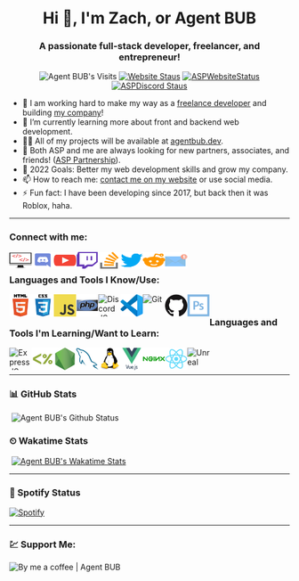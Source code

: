 <h1 align="center">Hi 👋, I'm Zach, or Agent BUB</h1>
<h3 align="center">A passionate full-stack developer, freelancer, and entrepreneur!</h3>

<p align="center">
<img src="https://komarev.com/ghpvc/?username=agentbub&label=Profile%20views&color=red&style=flat-square" alt="Agent BUB's Visits" />
<a href="https://agentbub.dev" target="_blank"><img src="https://img.shields.io/website?down_color=red&down_message=Offline&label=My%20Site&style=flat-square&up_color=brightgreen&up_message=Online&url=https%3A%2F%2Fagentbub.dev" alt="Website Staus" /></a>
<a href="https://agentsquad.org" target="_blank"><img src="https://img.shields.io/website?down_color=red&down_message=Offline&label=ASP%20Site&style=flat-square&up_color=brightgreen&up_message=Online&url=https%3A%2F%2Fagentsquad.org" alt="ASPWebsiteStatus" /></a>
<a href="https://discord.agentsquad.org" target="_blank"><img src="https://img.shields.io/discord/352577622103949312?color=blue&label=ASP%20Discord&style=flat-square" alt="ASPDiscord Staus" /></a>
</p>

- 🔭 I am working hard to make my way as a [freelance developer][website] and building [my company][aspwebsite]!
- 🌱 I’m currently learning more about front and backend web development.
- 👨‍💻 All of my projects will be available at [agentbub.dev][website].
- 👯 Both ASP and me are always looking for new partners, associates, and friends! ([ASP Partnership][asppartner]).
- 🥅 2022 Goals: Better my web development skills and grow my company.
- 📫 How to reach me: [contact me on my website][website] or use social media.
- ⚡ Fun fact: I have been developing since 2017, but back then it was Roblox, haha.

---

### Connect with me:

[<img align="left" alt="agentbub.dev" height="30" width="40" src="https://raw.githubusercontent.com/AgentBUB/AgentBUB/main/src/images/website.svg" />][website]
[<img align="left" alt="Agent BUB | Discord" height="30" width="40" src="https://raw.githubusercontent.com/AgentBUB/AgentBUB/main/src/images/discord.svg" />][discord]
[<img align="left" alt="Agent BUB | YouTube" height="30" width="40" src="https://raw.githubusercontent.com/AgentBUB/AgentBUB/main/src/images/youtube.svg" />][youtube]
[<img align="left" alt="Agent BUB | Twitch" height="30" width="40" src="https://raw.githubusercontent.com/AgentBUB/AgentBUB/main/src/images/twitch.svg" />][twitch]
[<img align="left" alt="Agent BUB | Stackoverflow" height="30" width="40" src="https://raw.githubusercontent.com/AgentBUB/AgentBUB/main/src/images/stack-overflow.svg" />][stackoverflow]
[<img align="left" alt="Agent BUB | Twitter" height="30" width="40" src="https://raw.githubusercontent.com/AgentBUB/AgentBUB/main/src/images/twitter.svg" />][twitter]
[<img align="left" alt="Agent BUB | Reddit" height="30" width="40" src="https://raw.githubusercontent.com/AgentBUB/AgentBUB/main/src/images/reddit.svg" />][reddit]
[<img align="left" alt="Agent BUB | Email" height="30" width="40" src="https://raw.githubusercontent.com/AgentBUB/AgentBUB/main/src/images/email.svg" />][email]

<br />

### Languages and Tools I Know/Use:

[<img align="left" alt="HTML5" width="40" height="40" src="https://raw.githubusercontent.com/github/explore/80688e429a7d4ef2fca1e82350fe8e3517d3494d/topics/html/html.png" />][html]
[<img align="left" alt="CSS3" width="40" height="40" src="https://raw.githubusercontent.com/github/explore/80688e429a7d4ef2fca1e82350fe8e3517d3494d/topics/css/css.png" />][CSS]
[<img align="left" alt="JavaScript" width="40" height="40" src="https://raw.githubusercontent.com/github/explore/80688e429a7d4ef2fca1e82350fe8e3517d3494d/topics/javascript/javascript.png" />][JS]
[<img align="left" alt="PHP" width="40" height="40" src="https://raw.githubusercontent.com/devicons/devicon/master/icons/php/php-original.svg" />][PHP]
[<img align="left" alt="Discord JS" width="40" height="40" src="https://i.pinimg.com/originals/17/87/60/1787600aa6afb88ce9ec7f0bf847b854.png" />][DISCORDJS]
[<img align="left" alt="Visual Studio Code" width="40" height="40" src="https://raw.githubusercontent.com/github/explore/80688e429a7d4ef2fca1e82350fe8e3517d3494d/topics/visual-studio-code/visual-studio-code.png" />][VSCODE]
[<img align="left" alt="Git" width="40" height="40" src="https://www.vectorlogo.zone/logos/git-scm/git-scm-icon.svg" />][GIT]
[<img align="left" alt="GitHub" width="40" height="40" src="https://raw.githubusercontent.com/github/explore/78df643247d429f6cc873026c0622819ad797942/topics/github/github.png" />][GITHUB]
[<img align="left" alt="Photoshop" width="40" height="40" src="https://raw.githubusercontent.com/devicons/devicon/master/icons/photoshop/photoshop-line.svg" />][PHOTOSHOP]

<br />

### Languages and Tools I'm Learning/Want to Learn:
[<img align="left" alt="ExpressJS" width="40" height="40" src="https://www.vectorlogo.zone/logos/expressjs/expressjs-icon.svg" />][ExpressJS]
[<img align="left" alt="EJS" width="40" height="40" src="https://raw.githubusercontent.com/AgentBUB/AgentBUB/main/src/images/ejsLogo.svg" />][EJS]
[<img align="left" alt="Node.js" width="40" height="40" src="https://raw.githubusercontent.com/github/explore/80688e429a7d4ef2fca1e82350fe8e3517d3494d/topics/nodejs/nodejs.png" />][NODEJS]
[<img align="left" alt="MySQL" width="40" height="40" src="https://raw.githubusercontent.com/devicons/devicon/master/icons/mysql/mysql-original.svg" />][MYSQL]
[<img align="left" alt="Linux" width="40" height="40" src="https://raw.githubusercontent.com/devicons/devicon/master/icons/linux/linux-original.svg" />][LINUX]
[<img align="left" alt="VUE" width="40" height="40" src="https://raw.githubusercontent.com/devicons/devicon/master/icons/vuejs/vuejs-original-wordmark.svg" />][VUE]
[<img align="left" alt="NGINX" width="40" height="40" src="https://raw.githubusercontent.com/devicons/devicon/master/icons/nginx/nginx-original.svg" />][NGINX]
[<img align="left" alt="React" width="40" height="40" src="https://raw.githubusercontent.com/devicons/devicon/master/icons/react/react-original.svg" />][REACT]
[<img align="left" alt="Unreal" width="40" height="40" src="https://raw.githubusercontent.com/kenangundogan/fontisto/036b7eca71aab1bef8e6a0518f7329f13ed62f6b/icons/svg/brand/unreal-engine.svg" />][UNREAL]

<br />
<br />

---

### 📊 GitHub Stats

<p>&nbsp;<img align="center" src="https://github-readme-stats.vercel.app/api?username=agentbub&show_icons=true&locale=en&theme=highcontrast" alt="Agent BUB's Github Status" /></p>

### ⏲ Wakatime Stats

<p>&nbsp;<a href="https://wakatime.com/@agentbub" target="_blank"><img align="center" src="https://github-readme-stats.vercel.app/api/wakatime?username=agentbub&layout=compact&" alt="Agent BUB's Wakatime Stats" /></a></p>

---

### 🎵 Spotify Status

[![Spotify](https://novatorem-agentbub.vercel.app/api/spotify)](https://open.spotify.com/user/zufvilhzm5tvfwsrr4bbvxkgj)

---

### 💹 Support Me:
[<img align="left" alt="By me a coffee | Agent BUB" width="452px" height="227px" src="https://img.buymeacoffee.com/api/?url=aHR0cHM6Ly9jZG4uYnV5bWVhY29mZmVlLmNvbS91cGxvYWRzL3Byb2ZpbGVfcGljdHVyZXMvMjAyMS8xMC9jYTUyMzlmYWEzYzVlZTI4NzljODVmZTk4YzdkYjAyMy5wbmdAMzAwd18wZS53ZWJw&creator=Agent+BUB&is_creating=creating%20scripts,%20websites,%20and%20more!&design_code=1&design_color=%23FF5F5F&slug=agentbub" />][buymecoffee]


[website]: https://agentbub.dev
[aspwebsite]: https://agentsquad.org
[discord]: https://agentbub.dev/discord
[aspdiscord]: https://discord.agentsquad.org
[buymecoffee]: https://www.buymeacoffee.com/agentbub
[asppartner]: https://agentsquad.org/partners
[twitter]: https://twitter.com/Agent_BUB
[youtube]: https://www.youtube.com/AgentBUB
[email]: mailto:me@agentbub.dev
[stackoverflow]: https://stackoverflow.com/users/16256504/agent-bub
[reddit]: https://www.reddit.com/user/Commando_BUB
[twitch]: https://www.twitch.tv/agents_bub
[HTML]: https://www.google.com/search?q=html
[CSS]: https://www.google.com/search?q=css
[JS]: https://www.javascript.com/
[VUE]: https://vuejs.org/
[REACT]: https://reactjs.org/
[PHP]: https://www.php.net/
[ExpressJS]: https://expressjs.com/
[EJS]: https://ejs.co/
[DISCORDJS]: https://discord.js.org/
[NODEJS]: https://nodejs.org/
[VSCODE]: https://code.visualstudio.com/
[MYSQL]: https://www.mysql.com/
[GIT]: https://git-scm.com/
[GITHUB]: https://github.com/
[TERMINAL]: https://www.microsoft.com/en-us/p/windows-terminal/9n0dx20hk701
[LINUX]: https://www.linux.org/
[NGINX]: https://www.nginx.com/
[PHOTOSHOP]: https://www.photoshop.com/en
[UNREAL]: https://unrealengine.com/
